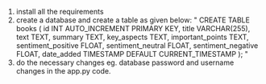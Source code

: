 
1. install all the requirements
2. create a database and create a table as given below:
" 
CREATE TABLE books (
    id INT AUTO_INCREMENT PRIMARY KEY,
    title VARCHAR(255),
    text TEXT,
    summary TEXT,
    key_aspects TEXT,
    important_points TEXT,
    sentiment_positive FLOAT,
    sentiment_neutral FLOAT,
    sentiment_negative FLOAT,
    date_added TIMESTAMP DEFAULT CURRENT_TIMESTAMP
);
"
3. do the necessary changes eg. database password and username changes in the app.py code.